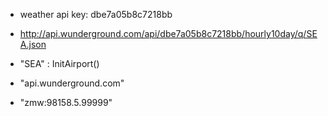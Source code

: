* weather api key: dbe7a05b8c7218bb
* http://api.wunderground.com/api/dbe7a05b8c7218bb/hourly10day/q/SEA.json

* "SEA" : InitAirport()
* "api.wunderground.com"

* "zmw:98158.5.99999"

